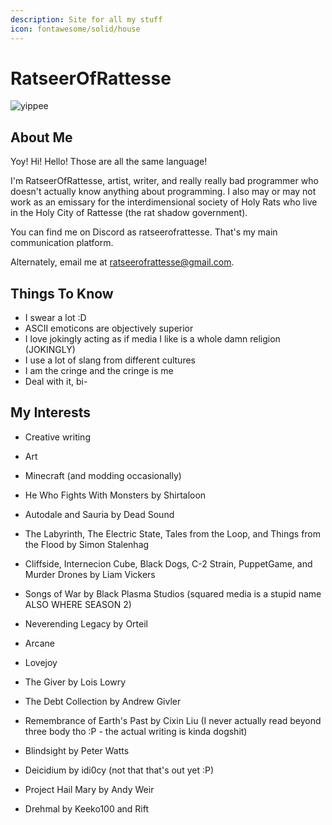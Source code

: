 ```yaml
---
description: Site for all my stuff
icon: fontawesome/solid/house
---
```



# RatseerOfRattesse

![yippee](assets/img/art/we're%20so%20back.gif)

## About Me
Yoy! Hi! Hello! Those are all the same language!

I'm RatseerOfRattesse, artist, writer, and really really bad programmer who doesn't actually know anything about programming. I also may or may not work as an emissary for the interdimensional society of Holy Rats who live in the Holy City of Rattesse (the rat shadow government).

You can find me on Discord as ratseerofrattesse. That's my main communication platform.

Alternately, email me at ratseerofrattesse@gmail.com.

## Things To Know

- I swear a lot :D
- ASCII emoticons are objectively superior
- I love jokingly acting as if media I like is a whole damn religion (JOKINGLY)
- I use a lot of slang from different cultures
- I am the cringe and the cringe is me
- Deal with it, bi-

## My Interests

- Creative writing

- Art
- Minecraft (and modding occasionally)
- He Who Fights With Monsters by Shirtaloon
- Autodale and Sauria by Dead Sound
- The Labyrinth, The Electric State, Tales from the Loop, and Things from the Flood by Simon Stalenhag
- Cliffside, Internecion Cube, Black Dogs, C-2 Strain, PuppetGame, and Murder Drones by Liam Vickers
- Songs of War by Black Plasma Studios (squared media is a stupid name ALSO WHERE SEASON 2)
- Neverending Legacy by Orteil
- Arcane
- Lovejoy
- The Giver by Lois Lowry
- The Debt Collection by Andrew Givler
- Remembrance of Earth's Past by Cixin Liu (I never actually read beyond three body tho :P - the actual writing is kinda dogshit)
- Blindsight by Peter Watts
- Deicidium by idi0cy (not that that's out yet :P)
- Project Hail Mary by Andy Weir
- Drehmal by Keeko100 and Rift